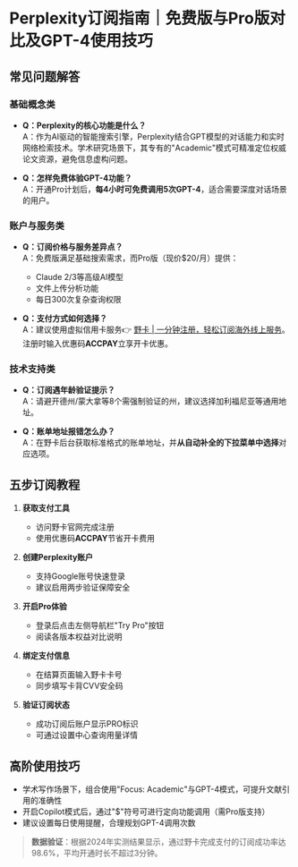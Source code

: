 # Perplexity订阅指南｜免费版与Pro版对比及GPT-4使用技巧

## 常见问题解答

### 基础概念类
- **Q：Perplexity的核心功能是什么？**  
  A：作为AI驱动的智能搜索引擎，Perplexity结合GPT模型的对话能力和实时网络检索技术。学术研究场景下，其专有的"Academic"模式可精准定位权威论文资源，避免信息虚构问题。

- **Q：怎样免费体验GPT-4功能？**  
  A：开通Pro计划后，**每4小时可免费调用5次GPT-4**，适合需要深度对话场景的用户。

### 账户与服务类
- **Q：订阅价格与服务差异点？**  
  A：免费版满足基础搜索需求，而Pro版（现价$20/月）提供：
  - Claude 2/3等高级AI模型
  - 文件上传分析功能
  - 每日300次复杂查询权限

- **Q：支付方式如何选择？**  
  A：建议使用虚拟信用卡服务👉 [野卡 | 一分钟注册，轻松订阅海外线上服务](https://bbtdd.com/yeka)。注册时输入优惠码**ACCPAY**立享开卡优惠。

### 技术支持类
- **Q：订阅遇年龄验证提示？**  
  A：请避开德州/蒙大拿等8个需强制验证的州，建议选择加利福尼亚等通用地址。

- **Q：账单地址报错怎么办？**  
  A：在野卡后台获取标准格式的账单地址，并**从自动补全的下拉菜单中选择**对应选项。

## 五步订阅教程

1. **获取支付工具**
   - 访问野卡官网完成注册
   - 使用优惠码**ACCPAY**节省开卡费用

2. **创建Perplexity账户**
   - 支持Google账号快速登录
   - 建议启用两步验证保障安全

3. **开启Pro体验**
   - 登录后点击左侧导航栏"Try Pro"按钮
   - 阅读各版本权益对比说明

4. **绑定支付信息**
   - 在结算页面输入野卡卡号
   - 同步填写卡背CVV安全码

5. **验证订阅状态**
   - 成功订阅后账户显示PRO标识
   - 可通过设置中心查询用量详情


## 高阶使用技巧
- 学术写作场景下，组合使用"Focus: Academic"与GPT-4模式，可提升文献引用的准确性
- 开启Copilot模式后，通过"$"符号可进行定向功能调用（需Pro版支持）
- 建议设置每日使用提醒，合理规划GPT-4调用次数

> **数据验证**：根据2024年实测结果显示，通过野卡完成支付的订阅成功率达98.6%，平均开通时长不超过3分钟。